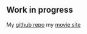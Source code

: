 ## Work in progress

My [github repo](https://github.com/zachkarol430)
my [movie site](https://evening-scrubland-99469.herokuapp.com)

